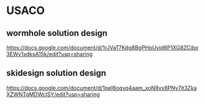 # USACO

## wormhole solution design
https://docs.google.com/document/d/1rJVaT7Kdg8BgPHpUyjd6P1XG8ZCibo3EWy1xdksA15k/edit?usp=sharing

## skidesign solution design
https://docs.google.com/document/d/1peI6oqvq4aam_xoN9vx8PNy7it3ZkaXZWNTqMDWcISY/edit?usp=sharing
